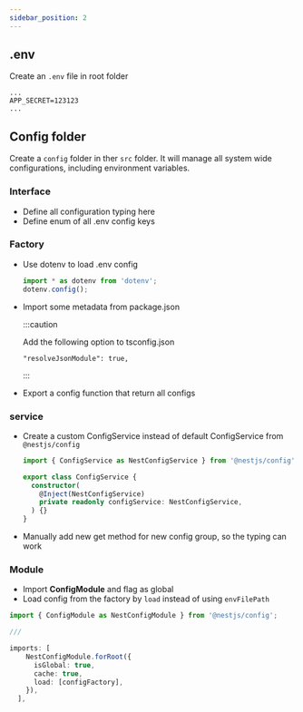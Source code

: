 ```yaml
---
sidebar_position: 2
---
```


## .env

Create an `.env` file in root folder

```
...
APP_SECRET=123123
...
```

## Config folder

Create a `config` folder in ther `src` folder. It will manage all system wide configurations, including environment variables.

### Interface

- Define all configuration typing here
- Define enum of all .env config keys

### Factory

- Use dotenv to load .env config

  ```ts
  import * as dotenv from 'dotenv'; 
  dotenv.config();
  ```
  
- Import some metadata from package.json
  
  :::caution 
  
  Add the following option to tsconfig.json
  ```
  "resolveJsonModule": true,
  ```
  :::
- Export a config function that return all configs

### service

- Create a custom ConfigService instead of default ConfigService from `@nestjs/config`
  ```ts
  import { ConfigService as NestConfigService } from '@nestjs/config';

  export class ConfigService {
    constructor(
      @Inject(NestConfigService)
      private readonly configService: NestConfigService,
    ) {}
  }
  ```
  
- Manually add new get method for new config group, so the typing can work

### Module

- Import **ConfigModule** and flag as global 
- Load config from the factory by `load` instead of using `envFilePath`
```ts
import { ConfigModule as NestConfigModule } from '@nestjs/config';

///

imports: [
    NestConfigModule.forRoot({
      isGlobal: true,
      cache: true,
      load: [configFactory],
    }),
  ],
```
